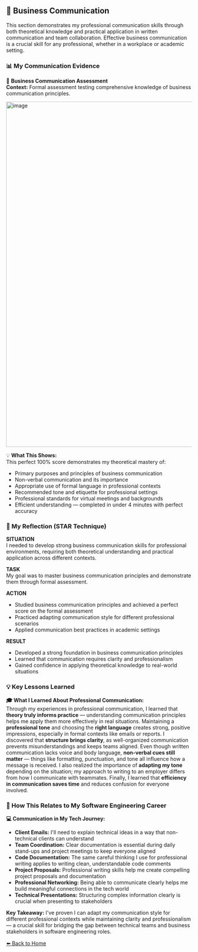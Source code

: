 ## 💼 Business Communication
This section demonstrates my professional communication skills through both theoretical knowledge and practical application in written communication and team collaboration. Effective business communication is a crucial skill for any professional, whether in a workplace or academic setting.

### 📊 My Communication Evidence

📝 **Business Communication Assessment**  
**Context:** Formal assessment testing comprehensive knowledge of business communication principles.

<img width="1914" height="936" alt="image" src="https://github.com/user-attachments/assets/11dba7e5-be5e-44b2-8bf0-a463989dda67" />


💡 **What This Shows:**  
This perfect 100% score demonstrates my theoretical mastery of:  
- Primary purposes and principles of business communication  
- Non-verbal communication and its importance  
- Appropriate use of formal language in professional contexts  
- Recommended tone and etiquette for professional settings  
- Professional standards for virtual meetings and backgrounds  
- Efficient understanding — completed in under 4 minutes with perfect accuracy

### 🎯 My Reflection (STAR Technique)

**SITUATION**  
I needed to develop strong business communication skills for professional environments, requiring both theoretical understanding and practical application across different contexts.

**TASK**  
My goal was to master business communication principles and demonstrate them through formal assessment.

**ACTION**  
- Studied business communication principles and achieved a perfect score on the formal assessment  
- Practiced adapting communication style for different professional scenarios  
- Applied communication best practices in academic settings  

**RESULT**  
- Developed a strong foundation in business communication principles  
- Learned that communication requires clarity and professionalism  
- Gained confidence in applying theoretical knowledge to real-world situations

### 💡 Key Lessons Learned

**🎓 What I Learned About Professional Communication:**  
Through my experiences in professional communication, I learned that **theory truly informs practice** — understanding communication principles helps me apply them more effectively in real situations. Maintaining a **professional tone** and choosing the **right language** creates strong, positive impressions, especially in formal contexts like emails or reports. I discovered that **structure brings clarity**, as well-organized communication prevents misunderstandings and keeps teams aligned. Even though written communication lacks voice and body language, **non-verbal cues still matter** — things like formatting, punctuation, and tone all influence how a message is received. I also realized the importance of **adapting my tone** depending on the situation; my approach to writing to an employer differs from how I communicate with teammates. Finally, I learned that **efficiency in communication saves time** and reduces confusion for everyone involved.

### 🔗 How This Relates to My Software Engineering Career

**💻 Communication in My Tech Journey:**  
- **Client Emails:** I'll need to explain technical ideas in a way that non-technical clients can understand
- **Team Coordination:** Clear documentation is essential during daily stand-ups and project meetings to keep everyone aligned
- **Code Documentation:** The same careful thinking I use for professional writing applies to writing clean, understandable code comments
- **Project Proposals:** Professional writing skills help me create compelling project proposals and documentation
- **Professional Networking:** Being able to communicate clearly helps me build meaningful connections in the tech world
- **Technical Presentations:** Structuring complex information clearly is crucial when presenting to stakeholders

**Key Takeaway:** I've proven I can adapt my communication style for different professional contexts while maintaining clarity and professionalism — a crucial skill for bridging the gap between technical teams and business stakeholders in software engineering roles.

[⬅️ Back to Home](#work-readiness-portfolio)
